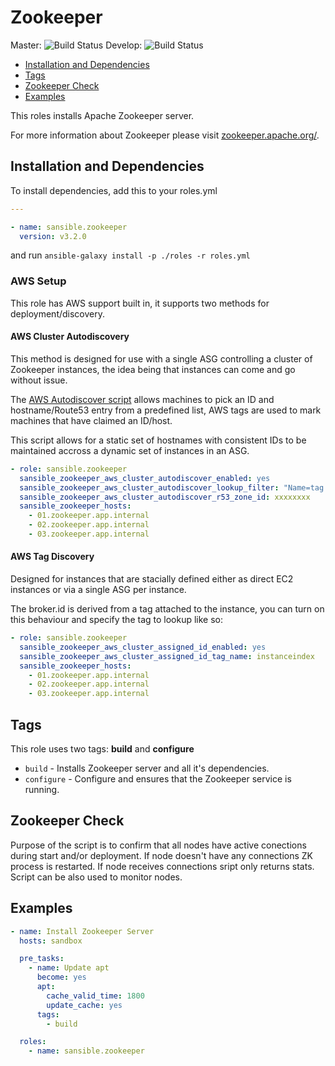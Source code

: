 # Zookeeper

Master: ![Build Status](https://travis-ci.org/sansible/zookeeper.svg?branch=master)
Develop: ![Build Status](https://travis-ci.org/sansible/zookeeper.svg?branch=develop)

* [Installation and Dependencies](#installation-and-dependencies)
* [Tags](#tags)
* [Zookeeper Check](#zookeeper-check)
* [Examples](#examples)

This roles installs Apache Zookeeper server.

For more information about Zookeeper please visit
[zookeeper.apache.org/](http://zookeeper.apache.org/).


## Installation and Dependencies

To install dependencies, add this to your roles.yml

```YAML
---

- name: sansible.zookeeper
  version: v3.2.0
```

and run `ansible-galaxy install -p ./roles -r roles.yml`


### AWS Setup

This role has AWS support built in, it supports two methods for
deployment/discovery.

#### AWS Cluster Autodiscovery

This method is designed for use with a single ASG controlling a cluster of
Zookeeper instances, the idea being that instances can come and go without
issue.

The [AWS Autodiscover script](/files/aws_cluster_autodiscover) allows machines
to pick an ID and hostname/Route53 entry from a predefined list, AWS tags are
used to mark machines that have claimed an ID/host.

This script allows for a static set of hostnames with consistent IDs to be
maintained accross a dynamic set of instances in an ASG.

```YAML
- role: sansible.zookeeper
  sansible_zookeeper_aws_cluster_autodiscover_enabled: yes
  sansible_zookeeper_aws_cluster_autodiscover_lookup_filter: "Name=tag:Environment,Values=dev Name=tag:Role,Values=zookeeper"
  sansible_zookeeper_aws_cluster_autodiscover_r53_zone_id: xxxxxxxx
  sansible_zookeeper_hosts:
    - 01.zookeeper.app.internal
    - 02.zookeeper.app.internal
    - 03.zookeeper.app.internal
```


#### AWS Tag Discovery

Designed for instances that are stacially defined either as direct EC2
instances or via a single ASG per instance.

The broker.id is derived from a tag attached to the instance, you can turn on
this behaviour and specify the tag to lookup like so:

```YAML
- role: sansible.zookeeper
  sansible_zookeeper_aws_cluster_assigned_id_enabled: yes
  sansible_zookeeper_aws_cluster_assigned_id_tag_name: instanceindex
  sansible_zookeeper_hosts:
    - 01.zookeeper.app.internal
    - 02.zookeeper.app.internal
    - 03.zookeeper.app.internal
```

## Tags

This role uses two tags: **build** and **configure**

* `build` - Installs Zookeeper server and all it's dependencies.
* `configure` - Configure and ensures that the Zookeeper service is running.


## Zookeeper Check

Purpose of the script is to confirm that all nodes have active conections
during start and/or deployment.  If node doesn't have any connections ZK
process is restarted. If node receives connections sript only returns stats.
Script can be also used to monitor nodes.


## Examples

```YAML
- name: Install Zookeeper Server
  hosts: sandbox

  pre_tasks:
    - name: Update apt
      become: yes
      apt:
        cache_valid_time: 1800
        update_cache: yes
      tags:
        - build

  roles:
    - name: sansible.zookeeper
```
